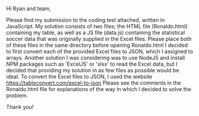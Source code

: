 Hi Ryan and team,

Please find my submission to the coding test attached, written in JavaScript.
My solution consists of two files; the HTML file (Ronaldo.html) containing my table, as well as a JS file (data.js) containing the statistical soccer data that was originally supplied in the Excel files. Please place both of these files in the same directory before opening Ronaldo.html
I decided to first convert each of the provided Excel files to JSON, which I assigned to arrays. Another solution I was considering was to use NodeJS and install NPM packages such as 'ExcelJS' or 'xlsx' to read the Excel data, but I decided that providing my solution in as few files as possible would be ideal. To convert the Excel files to JSON, I used the website https://tableconvert.com/excel-to-json
Please see the comments in the Ronaldo.html file for explanations of the way in which I decided to solve the problem.

Thank you!
